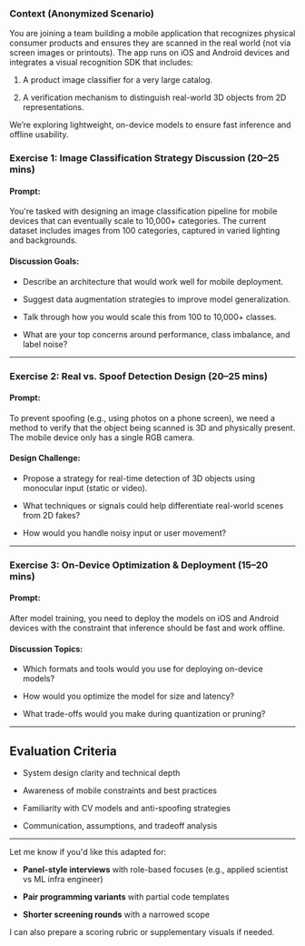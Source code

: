

### **Context (Anonymized Scenario)**

You are joining a team building a mobile application that recognizes physical consumer products and ensures they are scanned in the real world (not via screen images or printouts). The app runs on iOS and Android devices and integrates a visual recognition SDK that includes:

1. A product image classifier for a very large catalog.
    
2. A verification mechanism to distinguish real-world 3D objects from 2D representations.
    

We’re exploring lightweight, on-device models to ensure fast inference and offline usability.


### **Exercise 1: Image Classification Strategy Discussion (20–25 mins)**

#### Prompt:

You're tasked with designing an image classification pipeline for mobile devices that can eventually scale to 10,000+ categories. The current dataset includes images from 100 categories, captured in varied lighting and backgrounds.

#### Discussion Goals:

- Describe an architecture that would work well for mobile deployment.
    
- Suggest data augmentation strategies to improve model generalization.
    
- Talk through how you would scale this from 100 to 10,000+ classes.
    
- What are your top concerns around performance, class imbalance, and label noise?
    

---

### **Exercise 2: Real vs. Spoof Detection Design (20–25 mins)**

#### Prompt:

To prevent spoofing (e.g., using photos on a phone screen), we need a method to verify that the object being scanned is 3D and physically present. The mobile device only has a single RGB camera.

#### Design Challenge:

- Propose a strategy for real-time detection of 3D objects using monocular input (static or video).
    
- What techniques or signals could help differentiate real-world scenes from 2D fakes?
    
- How would you handle noisy input or user movement?
    

---

### **Exercise 3: On-Device Optimization & Deployment (15–20 mins)**

#### Prompt:

After model training, you need to deploy the models on iOS and Android devices with the constraint that inference should be fast and work offline.

#### Discussion Topics:

- Which formats and tools would you use for deploying on-device models?
    
- How would you optimize the model for size and latency?
    
- What trade-offs would you make during quantization or pruning?
    

---

## **Evaluation Criteria**

- System design clarity and technical depth
    
- Awareness of mobile constraints and best practices
    
- Familiarity with CV models and anti-spoofing strategies
    
- Communication, assumptions, and tradeoff analysis
    

---

Let me know if you'd like this adapted for:

- **Panel-style interviews** with role-based focuses (e.g., applied scientist vs ML infra engineer)
    
- **Pair programming variants** with partial code templates
    
- **Shorter screening rounds** with a narrowed scope
    

I can also prepare a scoring rubric or supplementary visuals if needed.